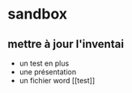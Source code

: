 # sandbox

## mettre à jour l'inventai
- un test en plus
- une présentation
- un fichier word
[[test]]
